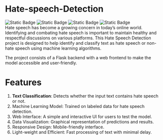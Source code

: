 # Hate-speech-Detection
![Static Badge](https://img.shields.io/badge/Python-3.8-blue)
![Static Badge](https://img.shields.io/badge/Framwork-Flask-red)
![Static Badge](https://img.shields.io/badge/Frontend-HTML%2FCSS%2FJS-Purple)
![Static Badge](https://img.shields.io/badge/API-TMBD-yellow)
<br>
Hate speech has become a growing concern in today’s online world. Identifying and combating hate speech is important to maintain healthy and respectful discussions on various platforms. This Hate Speech Detection project is designed to help identify and classify text as hate speech or non-hate speech using machine learning algorithms.

The project consists of a Flask backend with a web frontend to make the model accessible and user-friendly.
# Features
1. **Text Classification**: Detects whether the input text contains hate speech or not.
2. Machine Learning Model: Trained on labeled data for hate speech detection.
3. Web Interface: A simple and interactive UI for users to test the model.
4. Data Visualization: Graphical representation of predictions and results.
5. Responsive Design: Mobile-friendly interface.
6. Light-weight and Efficient: Fast processing of text with minimal delay.
